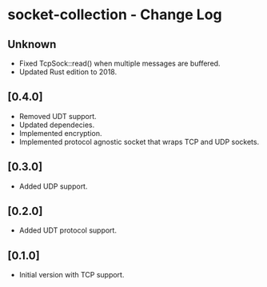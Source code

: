 # socket-collection - Change Log

## Unknown

* Fixed TcpSock::read() when multiple messages are buffered.
* Updated Rust edition to 2018.

## [0.4.0]

* Removed UDT support.
* Updated dependecies.
* Implemented encryption.
* Implemented protocol agnostic socket that wraps TCP and UDP sockets.

## [0.3.0]

* Added UDP support.

## [0.2.0]

* Added UDT protocol support.

## [0.1.0]

* Initial version with TCP support.
